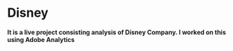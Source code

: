 # Disney
**It is a live project consisting analysis of Disney Company. I worked on this using Adobe Analytics**
